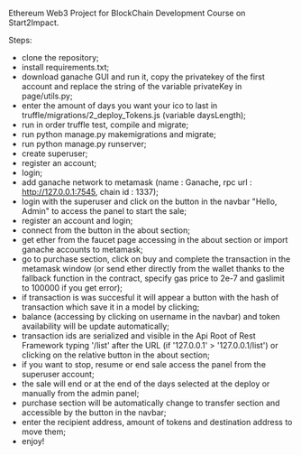 Ethereum Web3 Project for BlockChain Development Course on Start2Impact.

Steps:

- clone the repository;
- install requirements.txt;
- download ganache GUI and run it, copy the privatekey of the first account and replace the string of the variable privateKey in page/utils.py; 
- enter the amount of days you want your ico to last in truffle/migrations/2_deploy_Tokens.js (variable daysLength);
- run in order truffle test, compile and migrate;
- run python manage.py makemigrations and migrate;
- run python manage.py runserver;
- create superuser;
- register an account;
- login;
- add ganache network to metamask (name : Ganache, rpc url : http://127.0.0.1:7545, chain id : 1337);
- login with the superuser and click on the button in the navbar "Hello, Admin" to access the panel to start the sale;
- register an account and login;
- connect from the button in the about section;
- get ether from the faucet page accessing in the about section or import ganache accounts to metamask;
- go to purchase section, click on buy and complete the transaction in the metamask window (or send ether directly from the wallet thanks to the fallback function in the contract, specify gas price to 2e-7 and gaslimit to 100000 if you get error);
- if transaction is was succesful it will appear a button with the hash of transaction which save it in a model by clicking;
- balance (accessing by clicking on username in the navbar) and token availability will be update automatically;
- transaction ids are serialized and visible in the Api Root of Rest Framework typing '/list' after the URL (if '127.0.0.1' > '127.0.0.1/list') or clicking on the relative button in the about section;
- if you want to stop, resume or end sale access the panel from the superuser account;
- the sale will end or at the end of the days selected at the deploy or manually from the admin panel;
- purchase section will be automatically change to transfer section and accessible by the button in the navbar;
- enter the recipient address, amount of tokens and destination address to move them;
- enjoy!
